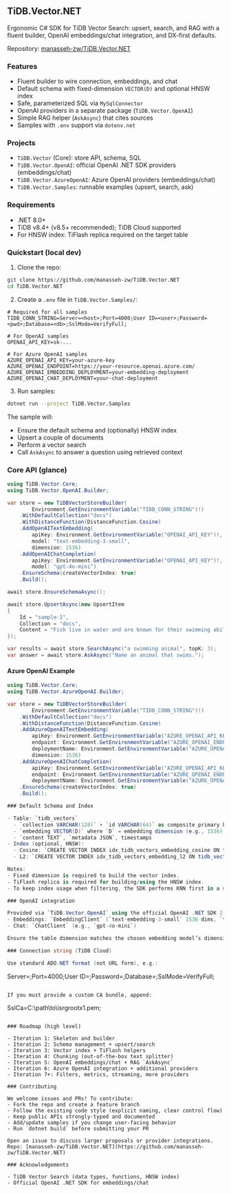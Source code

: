 ## TiDB.Vector.NET

Ergonomic C# SDK for TiDB Vector Search: upsert, search, and RAG with a fluent builder, OpenAI embeddings/chat integration, and DX-first defaults.

Repository: [manasseh-zw/TiDB.Vector.NET](https://github.com/manasseh-zw/TiDB.Vector.NET)

### Features

- Fluent builder to wire connection, embeddings, and chat
- Default schema with fixed-dimension `VECTOR(D)` and optional HNSW index
- Safe, parameterized SQL via `MySqlConnector`
- OpenAI providers in a separate package (`TiDB.Vector.OpenAI`)
- Simple RAG helper (`AskAsync`) that cites sources
- Samples with `.env` support via `dotenv.net`

### Projects

- `TiDB.Vector` (Core): store API, schema, SQL
- `TiDB.Vector.OpenAI`: official OpenAI .NET SDK providers (embeddings/chat)
- `TiDB.Vector.AzureOpenAI`: Azure OpenAI providers (embeddings/chat)
- `TiDB.Vector.Samples`: runnable examples (upsert, search, ask)

### Requirements

- .NET 8.0+
- TiDB v8.4+ (v8.5+ recommended); TiDB Cloud supported
- For HNSW index: TiFlash replica required on the target table

### Quickstart (local dev)

1) Clone the repo:

```bash
git clone https://github.com/manasseh-zw/TiDB.Vector.NET
cd TiDB.Vector.NET
```

2) Create a `.env` file in `TiDB.Vector.Samples/`:

```
# Required for all samples
TIDB_CONN_STRING=Server=<host>;Port=4000;User ID=<user>;Password=<pwd>;Database=<db>;SslMode=VerifyFull;

# For OpenAI samples
OPENAI_API_KEY=sk-...

# For Azure OpenAI samples
AZURE_OPENAI_API_KEY=your-azure-key
AZURE_OPENAI_ENDPOINT=https://your-resource.openai.azure.com/
AZURE_OPENAI_EMBEDDING_DEPLOYMENT=your-embedding-deployment
AZURE_OPENAI_CHAT_DEPLOYMENT=your-chat-deployment
```

3) Run samples:

```bash
dotnet run --project TiDB.Vector.Samples
```

The sample will:
- Ensure the default schema and (optionally) HNSW index
- Upsert a couple of documents
- Perform a vector search
- Call `AskAsync` to answer a question using retrieved context

### Core API (glance)

```csharp
using TiDB.Vector.Core;
using TiDB.Vector.OpenAI.Builder;

var store = new TiDBVectorStoreBuilder(
        Environment.GetEnvironmentVariable("TIDB_CONN_STRING")!)
    .WithDefaultCollection("docs")
    .WithDistanceFunction(DistanceFunction.Cosine)
    .AddOpenAITextEmbedding(
        apiKey: Environment.GetEnvironmentVariable("OPENAI_API_KEY")!,
        model: "text-embedding-3-small",
        dimension: 1536)
    .AddOpenAIChatCompletion(
        apiKey: Environment.GetEnvironmentVariable("OPENAI_API_KEY")!,
        model: "gpt-4o-mini")
    .EnsureSchema(createVectorIndex: true)
    .Build();

await store.EnsureSchemaAsync();

await store.UpsertAsync(new UpsertItem
{
    Id = "sample-1",
    Collection = "docs",
    Content = "Fish live in water and are known for their swimming abilities."
});

var results = await store.SearchAsync("a swimming animal", topK: 3);
var answer = await store.AskAsync("Name an animal that swims.");
```

#### Azure OpenAI Example

```csharp
using TiDB.Vector.Core;
using TiDB.Vector.AzureOpenAI.Builder;

var store = new TiDBVectorStoreBuilder(
        Environment.GetEnvironmentVariable("TIDB_CONN_STRING")!)
    .WithDefaultCollection("docs")
    .WithDistanceFunction(DistanceFunction.Cosine)
    .AddAzureOpenAITextEmbedding(
        apiKey: Environment.GetEnvironmentVariable("AZURE_OPENAI_API_KEY")!,
        endpoint: Environment.GetEnvironmentVariable("AZURE_OPENAI_ENDPOINT")!,
        deploymentName: Environment.GetEnvironmentVariable("AZURE_OPENAI_EMBEDDING_DEPLOYMENT")!,
        dimension: 1536)
    .AddAzureOpenAIChatCompletion(
        apiKey: Environment.GetEnvironmentVariable("AZURE_OPENAI_API_KEY")!,
        endpoint: Environment.GetEnvironmentVariable("AZURE_OPENAI_ENDPOINT")!,
        deploymentName: Environment.GetEnvironmentVariable("AZURE_OPENAI_CHAT_DEPLOYMENT")!)
    .EnsureSchema(createVectorIndex: true)
    .Build();

### Default Schema and Index

- Table: `tidb_vectors`
  - `collection VARCHAR(128)` + `id VARCHAR(64)` as composite primary key
  - `embedding VECTOR(D)` where `D` = embedding dimension (e.g., 1536)
  - `content TEXT`, `metadata JSON`, timestamps
- Index (optional, HNSW):
  - Cosine: `CREATE VECTOR INDEX idx_tidb_vectors_embedding_cosine ON tidb_vectors ((VEC_COSINE_DISTANCE(embedding))) USING HNSW;`
  - L2: `CREATE VECTOR INDEX idx_tidb_vectors_embedding_l2 ON tidb_vectors ((VEC_L2_DISTANCE(embedding))) USING HNSW;`

Notes:
- Fixed dimension is required to build the vector index.
- TiFlash replica is required for building/using the HNSW index.
- To keep index usage when filtering, the SDK performs KNN first in a subquery, then applies filters.

### OpenAI integration

Provided via `TiDB.Vector.OpenAI` using the official OpenAI .NET SDK 2.x:
- Embeddings: `EmbeddingClient` (`text-embedding-3-small` 1536 dims, `text-embedding-3-large` 3072 dims)
- Chat: `ChatClient` (e.g., `gpt-4o-mini`)

Ensure the table dimension matches the chosen embedding model’s dimension.

### Connection string (TiDB Cloud)

Use standard ADO.NET format (not URL form), e.g.:

```
Server=<host>;Port=4000;User ID=<user>;Password=<pwd>;Database=<db>;SslMode=VerifyFull;
```

If you must provide a custom CA bundle, append:

```
SslCa=C:\\path\\to\\isrgrootx1.pem;
```

### Roadmap (high level)

- Iteration 1: Skeleton and builder
- Iteration 2: Schema management + upsert/search
- Iteration 3: Vector index + TiFlash helpers
- Iteration 4: Chunking (out-of-the-box text splitter)
- Iteration 5: OpenAI embeddings/chat + RAG `AskAsync`
- Iteration 6: Azure OpenAI integration + additional providers
- Iteration 7+: Filters, metrics, streaming, more providers

### Contributing

We welcome issues and PRs! To contribute:
- Fork the repo and create a feature branch
- Follow the existing code style (explicit naming, clear control flow)
- Keep public APIs strongly-typed and documented
- Add/update samples if you change user-facing behavior
- Run `dotnet build` before submitting your PR

Open an issue to discuss larger proposals or provider integrations. Repo: [manasseh-zw/TiDB.Vector.NET](https://github.com/manasseh-zw/TiDB.Vector.NET)

### Acknowledgements

- TiDB Vector Search (data types, functions, HNSW index)
- Official OpenAI .NET SDK for embeddings/chat


